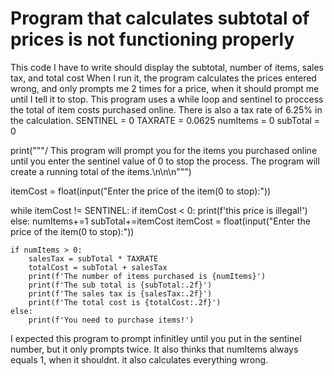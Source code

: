 
# Program that calculates subtotal of prices is not functioning properly

This code I have to write should display the subtotal, number of items, sales tax, and total cost
When I run it, the program calculates the prices entered wrong, and only prompts me 2 times for a price, when it should prompt me until I tell it to stop.
This program uses a while loop and sentinel to proccess the total
of item costs purchased online. There is also a tax rate of 6.25%
in the calculation.
SENTINEL = 0
TAXRATE = 0.0625
numItems = 0
subTotal = 0

print("""/
This program will prompt you for the items you purchased online
until you enter the sentinel value of 0 to stop the process. The
program will create a running total of the items.\n\n\n""")

itemCost = float(input("Enter the price of the item(0 to stop):"))


while itemCost != SENTINEL:
    if itemCost < 0:
        print(f'this price is illegal!')
    else:
        numItems+=1
        subTotal+=itemCost
    itemCost = float(input("Enter the price of the item(0 to stop):"))

    if numItems > 0:
        salesTax = subTotal * TAXRATE
        totalCost = subTotal + salesTax
        print(f'The number of items purchased is {numItems}')
        print(f'The sub total is {subTotal:.2f}')
        print(f'The sales tax is {salesTax:.2f}')
        print(f'The total cost is {totalCost:.2f}')
    else:
        print(f'You need to purchase items!')

I expected this program to prompt infinitley until you put in the sentinel number, but it only prompts twice. It also thinks that numItems always equals 1, when it shouldnt. it also calculates everything wrong.

        
